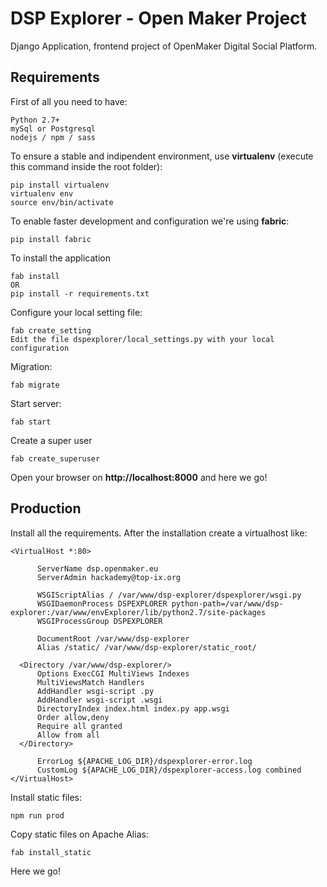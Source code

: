 # DSP Explorer - Open Maker Project

Django Application, frontend project of OpenMaker Digital Social Platform.

## Requirements

First of all you need to have:

    Python 2.7+
    mySql or Postgresql
    nodejs / npm / sass

To ensure a stable and indipendent environment, use **virtualenv** (execute this command inside the root folder):

    pip install virtualenv
    virtualenv env
    source env/bin/activate

To enable faster development and configuration we're using **fabric**:

    pip install fabric

To install the application

    fab install
    OR
    pip install -r requirements.txt

Configure your local setting file:

    fab create_setting
    Edit the file dspexplorer/local_settings.py with your local configuration

Migration:

    fab migrate

Start server:

    fab start

Create a super user

    fab create_superuser

Open your browser on **http://localhost:8000** and here we go!

## Production

Install all the requirements. After the installation create a virtualhost like:

    <VirtualHost *:80>

          ServerName dsp.openmaker.eu
          ServerAdmin hackademy@top-ix.org
    
          WSGIScriptAlias / /var/www/dsp-explorer/dspexplorer/wsgi.py
          WSGIDaemonProcess DSPEXPLORER python-path=/var/www/dsp-explorer:/var/www/envExplorer/lib/python2.7/site-packages
          WSGIProcessGroup DSPEXPLORER
          
          DocumentRoot /var/www/dsp-explorer
          Alias /static/ /var/www/dsp-explorer/static_root/
          
      <Directory /var/www/dsp-explorer/>
          Options ExecCGI MultiViews Indexes
          MultiViewsMatch Handlers
          AddHandler wsgi-script .py
          AddHandler wsgi-script .wsgi
          DirectoryIndex index.html index.py app.wsgi
          Order allow,deny
          Require all granted
          Allow from all
      </Directory>
      
          ErrorLog ${APACHE_LOG_DIR}/dspexplorer-error.log
          CustomLog ${APACHE_LOG_DIR}/dspexplorer-access.log combined
    </VirtualHost>

Install static files:

    npm run prod
    
Copy static files on Apache Alias:

    fab install_static

Here we go!